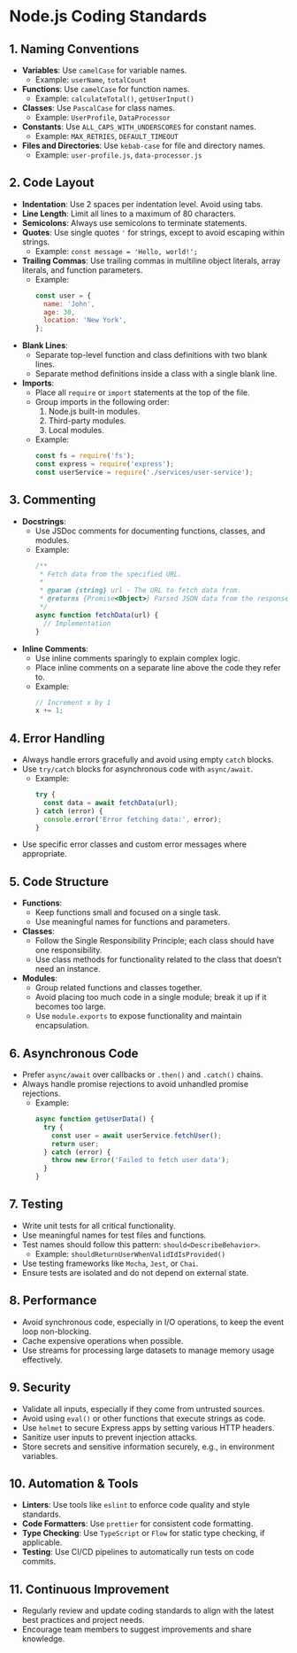 # Node.js Coding Standards

## 1. Naming Conventions
- **Variables**: Use `camelCase` for variable names.
  - Example: `userName`, `totalCount`
- **Functions**: Use `camelCase` for function names.
  - Example: `calculateTotal()`, `getUserInput()`
- **Classes**: Use `PascalCase` for class names.
  - Example: `UserProfile`, `DataProcessor`
- **Constants**: Use `ALL_CAPS_WITH_UNDERSCORES` for constant names.
  - Example: `MAX_RETRIES`, `DEFAULT_TIMEOUT`
- **Files and Directories**: Use `kebab-case` for file and directory names.
  - Example: `user-profile.js`, `data-processor.js`

## 2. Code Layout
- **Indentation**: Use 2 spaces per indentation level. Avoid using tabs.
- **Line Length**: Limit all lines to a maximum of 80 characters.
- **Semicolons**: Always use semicolons to terminate statements.
- **Quotes**: Use single quotes `'` for strings, except to avoid escaping within strings.
  - Example: `const message = 'Hello, world!';`
- **Trailing Commas**: Use trailing commas in multiline object literals, array literals, and function parameters.
  - Example:
    ```javascript
    const user = {
      name: 'John',
      age: 30,
      location: 'New York',
    };
    ```
- **Blank Lines**:
  - Separate top-level function and class definitions with two blank lines.
  - Separate method definitions inside a class with a single blank line.
- **Imports**:
  - Place all `require` or `import` statements at the top of the file.
  - Group imports in the following order:
    1. Node.js built-in modules.
    2. Third-party modules.
    3. Local modules.
  - Example:
    ```javascript
    const fs = require('fs');
    const express = require('express');
    const userService = require('./services/user-service');
    ```

## 3. Commenting
- **Docstrings**:
  - Use JSDoc comments for documenting functions, classes, and modules.
  - Example:
    ```javascript
    /**
     * Fetch data from the specified URL.
     *
     * @param {string} url - The URL to fetch data from.
     * @returns {Promise<Object>} Parsed JSON data from the response.
     */
    async function fetchData(url) {
      // Implementation
    }
    ```
- **Inline Comments**:
  - Use inline comments sparingly to explain complex logic.
  - Place inline comments on a separate line above the code they refer to.
  - Example:
    ```javascript
    // Increment x by 1
    x += 1;
    ```

## 4. Error Handling
- Always handle errors gracefully and avoid using empty `catch` blocks.
- Use `try/catch` blocks for asynchronous code with `async/await`.
  - Example:
    ```javascript
    try {
      const data = await fetchData(url);
    } catch (error) {
      console.error('Error fetching data:', error);
    }
    ```
- Use specific error classes and custom error messages where appropriate.

## 5. Code Structure
- **Functions**:
  - Keep functions small and focused on a single task.
  - Use meaningful names for functions and parameters.
- **Classes**:
  - Follow the Single Responsibility Principle; each class should have one responsibility.
  - Use class methods for functionality related to the class that doesn’t need an instance.
- **Modules**:
  - Group related functions and classes together.
  - Avoid placing too much code in a single module; break it up if it becomes too large.
  - Use `module.exports` to expose functionality and maintain encapsulation.

## 6. Asynchronous Code
- Prefer `async/await` over callbacks or `.then()` and `.catch()` chains.
- Always handle promise rejections to avoid unhandled promise rejections.
  - Example:
    ```javascript
    async function getUserData() {
      try {
        const user = await userService.fetchUser();
        return user;
      } catch (error) {
        throw new Error('Failed to fetch user data');
      }
    }
    ```

## 7. Testing
- Write unit tests for all critical functionality.
- Use meaningful names for test files and functions.
- Test names should follow this pattern: `should<DescribeBehavior>`.
  - Example: `shouldReturnUserWhenValidIdIsProvided()`
- Use testing frameworks like `Mocha`, `Jest`, or `Chai`.
- Ensure tests are isolated and do not depend on external state.

## 8. Performance
- Avoid synchronous code, especially in I/O operations, to keep the event loop non-blocking.
- Cache expensive operations when possible.
- Use streams for processing large datasets to manage memory usage effectively.

## 9. Security
- Validate all inputs, especially if they come from untrusted sources.
- Avoid using `eval()` or other functions that execute strings as code.
- Use `helmet` to secure Express apps by setting various HTTP headers.
- Sanitize user inputs to prevent injection attacks.
- Store secrets and sensitive information securely, e.g., in environment variables.

## 10. Automation & Tools
- **Linters**: Use tools like `eslint` to enforce code quality and style standards.
- **Code Formatters**: Use `prettier` for consistent code formatting.
- **Type Checking**: Use `TypeScript` or `Flow` for static type checking, if applicable.
- **Testing**: Use CI/CD pipelines to automatically run tests on code commits.

## 11. Continuous Improvement
- Regularly review and update coding standards to align with the latest best practices and project needs.
- Encourage team members to suggest improvements and share knowledge.
